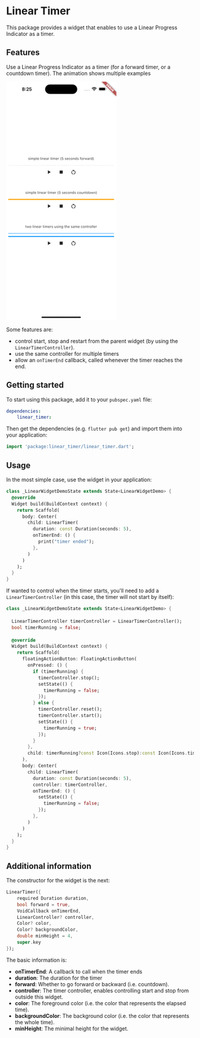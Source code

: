 # Linear Timer

This package provides a widget that enables to use a Linear Progress Indicator as a timer.

## Features

Use a Linear Progress Indicator as a timer (for a forward timer, or a countdown timer). The animation shows multiple examples

![Examples](https://github.com/damadenacar/flutter.linear_timer/raw/main/img/demo.gif)

Some features are:

- control start, stop and restart from the parent widget (by using the `LinearTimerController`).
- use the same controller for multiple timers
- allow an `onTimerEnd` callback, called whenever the timer reaches the end.

## Getting started

To start using this package, add it to your `pubspec.yaml` file:

```yaml
dependencies:
    linear_timer:
```

Then get the dependencies (e.g. `flutter pub get`) and import them into your application:

```dart
import 'package:linear_timer/linear_timer.dart';
```

## Usage

In the most simple case, use the widget in your application:

```dart
class _LinearWidgetDemoState extends State<LinearWidgetDemo> {
  @override
  Widget build(BuildContext context) {
    return Scaffold(
      body: Center(
        child: LinearTimer(
          duration: const Duration(seconds: 5),
          onTimerEnd: () {
            print("timer ended");
          },
        )
      )
    );
  }
}
```

If wanted to control when the timer starts, you'll need to add a `LinearTimerController` (in this case, the timer will not start by itself):

```dart
class _LinearWidgetDemoState extends State<LinearWidgetDemo> {

  LinearTimerController timerController = LinearTimerController();
  bool timerRunning = false;

  @override
  Widget build(BuildContext context) {
    return Scaffold(
      floatingActionButton: FloatingActionButton(
        onPressed: () {
          if (timerRunning) {
            timerController.stop();
            setState(() {
              timerRunning = false;
            });
          } else {
            timerController.reset();
            timerController.start();
            setState(() {
              timerRunning = true;
            });
          }
        },
        child: timerRunning?const Icon(Icons.stop):const Icon(Icons.timer),
      ),
      body: Center(
        child: LinearTimer(
          duration: const Duration(seconds: 5),
          controller: timerController,
          onTimerEnd: () {
            setState(() {
              timerRunning = false;
            });
          },
        )
      )
    );
  }
}
```

## Additional information

The constructor for the widget is the next:

```dart
LinearTimer({
    required Duration duration, 
    bool forward = true,
    VoidCallback onTimerEnd, 
    LinearController? controller,
    Color? color,
    Color? backgroundColor,
    double minHeight = 4,
    super.key
});
```

The basic information is:
- __onTimerEnd__: A callback to call when the timer ends
- __duration__: The duration for the timer
- __forward__: Whether to go forward or backward (i.e. countdown).
- __controller__: The timer controller, enables controlling start and stop from outside this widget.
- __color__: The foreground color (i.e. the color that represents the elapsed time).
- __backgroundColor__: The background color (i.e. the color that represents the whole time).
- __minHeight__: The minimal height for the widget.